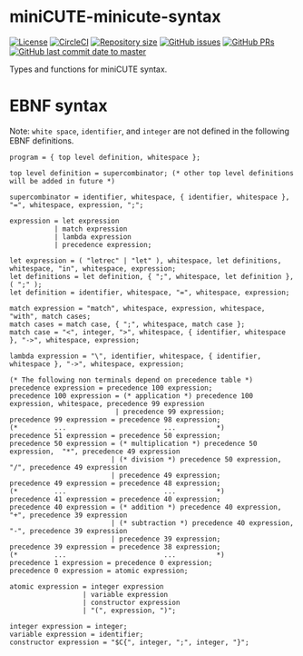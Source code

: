 # miniCUTE-minicute-syntax

[![License](https://img.shields.io/github/license/CUTE-Lang/miniCUTE.svg)](https://github.com/CUTE-Lang/miniCUTE/blob/master/LICENSE)
[![CircleCI](https://circleci.com/gh/CUTE-Lang/miniCUTE/tree/master.svg?style=svg)](https://circleci.com/gh/CUTE-Lang/miniCUTE/tree/master)
[![Repository size](https://img.shields.io/github/repo-size/CUTE-Lang/miniCUTE.svg)](https://github.com/CUTE-Lang/miniCUTE/)
[![GitHub issues](https://img.shields.io/github/issues-raw/CUTE-Lang/miniCUTE.svg)](https://github.com/CUTE-Lang/miniCUTE/issues)
[![GitHub PRs](https://img.shields.io/github/issues-pr-raw/CUTE-Lang/miniCUTE.svg)](https://github.com/CUTE-Lang/miniCUTE/pull)
[![GitHub last commit date to master](https://img.shields.io/github/last-commit/CUTE-Lang/miniCUTE/master.svg)](https://github.com/CUTE-Lang/miniCUTE/commits/master)

Types and functions for miniCUTE syntax.

# EBNF syntax

Note: `white space`, `identifier`, and `integer` are not defined in the following EBNF definitions.

```ebnf
program = { top level definition, whitespace };

top level definition = supercombinator; (* other top level definitions will be added in future *)

supercombinator = identifier, whitespace, { identifier, whitespace }, "=", whitespace, expression, ";";

expression = let expression
           | match expression
           | lambda expression
           | precedence expression;

let expression = ( "letrec" | "let" ), whitespace, let definitions, whitespace, "in", whitespace, expression;
let definitions = let definition, { ";", whitespace, let definition }, ( ";" );
let definition = identifier, whitespace, "=", whitespace, expression;

match expression = "match", whitespace, expression, whitespace, "with", match cases;
match cases = match case, { ";", whitespace, match case };
match case = "<", integer, ">", whitespace, { identifier, whitespace }, "->", whitespace, expression;

lambda expression = "\", identifier, whitespace, { identifier, whitespace }, "->", whitespace, expression;

(* The following non terminals depend on precedence table *)
precedence expression = precedence 100 expression;
precedence 100 expression = (* application *) precedence 100 expression, whitespace, precedence 99 expression
                          | precedence 99 expression;
precedence 99 expression = precedence 98 expression;
(*         ...                        ...          *)
precedence 51 expression = precedence 50 expression;
precedence 50 expression = (* multiplication *) precedence 50 expression,  "*", precedence 49 expression
                         | (* division *) precedence 50 expression,  "/", precedence 49 expression
                         | precedence 49 expression;
precedence 49 expression = precedence 48 expression;
(*         ...                        ...          *)
precedence 41 expression = precedence 40 expression;
precedence 40 expression = (* addition *) precedence 40 expression,  "+", precedence 39 expression
                         | (* subtraction *) precedence 40 expression,  "-", precedence 39 expression
                         | precedence 39 expression;
precedence 39 expression = precedence 38 expression;
(*         ...                        ...          *)
precedence 1 expression = precedence 0 expression;
precedence 0 expression = atomic expression;

atomic expression = integer expression
                  | variable expression
                  | constructor expression
                  | "(", expression, ")";

integer expression = integer;
variable expression = identifier;
constructor expression = "$C{", integer, ";", integer, "}";
```
